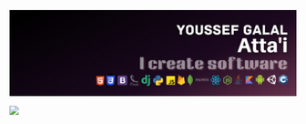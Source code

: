 ![Banner](https://github.com/youssef-attai/youssef-attai/blob/main/banner.png)

[1]: https://www.linkedin.com/in/youssef-attai/

[<img width="20px" src="https://cdn.jsdelivr.net/gh/devicons/devicon/icons/linkedin/linkedin-original.svg"/>][1]